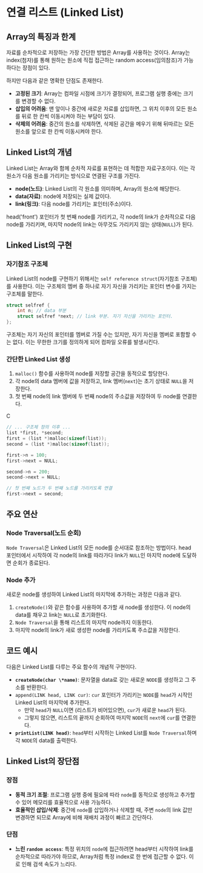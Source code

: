 # 연결 리스트 (Linked List)

## Array의 특징과 한계

자료를 순차적으로 저장하는 가장 간단한 방법은 Array를 사용하는 것이다. Array는 index(첨자)를 통해 원하는 원소에 직접 접근하는 random access(임의참조)가 가능하다는 장점이 있다.

하지만 다음과 같은 명확한 단점도 존재한다.

-   **고정된 크기**: Array는 컴파일 시점에 크기가 결정되어, 프로그램 실행 중에는 크기를 변경할 수 없다.
-   **삽입의 어려움**: 맨 앞이나 중간에 새로운 자료를 삽입하면, 그 위치 이후의 모든 원소를 뒤로 한 칸씩 이동시켜야 하는 부담이 있다.
-   **삭제의 어려움**: 중간의 원소를 삭제하면, 삭제된 공간을 메우기 위해 뒤따르는 모든 원소를 앞으로 한 칸씩 이동시켜야 한다.

## Linked List의 개념

Linked List는 Array와 함께 순차적 자료를 표현하는 데 적합한 자료구조이다. 이는 각 원소가 다음 원소를 가리키는 방식으로 연결된 구조를 가진다.

-   **node(노드)**: Linked List의 각 원소를 의미하며, Array의 원소에 해당한다.
-   **data(자료)**: node에 저장되는 실제 값이다.
-   **link(링크)**: 다음 node를 가리키는 포인터(주소)이다.

head('front') 포인터가 첫 번째 node를 가리키고, 각 node의 link가 순차적으로 다음 node를 가리키며, 마지막 node의 link는 아무것도 가리키지 않는 상태(`NULL`)가 된다.

## Linked List의 구현

### 자기참조 구조체

Linked List의 node를 구현하기 위해서는 `self reference struct`(자기참조 구조체)를 사용한다. 이는 구조체의 멤버 중 하나로 자기 자신을 가리키는 포인터 변수를 가지는 구조체를 말한다.

```c
struct selfref {
    int n; // data 부분
    struct selfref *next; // link 부분. 자기 자신을 가리키는 포인터.
};
```

구조체는 자기 자신의 포인터를 멤버로 가질 수는 있지만, 자기 자신을 멤버로 포함할 수는 없다. 이는 무한한 크기를 정의하게 되어 컴파일 오류를 발생시킨다.

### 간단한 Linked List 생성

1.  `malloc()` 함수를 사용하여 node를 저장할 공간을 동적으로 할당한다.
2.  각 node의 data 멤버에 값을 저장하고, link 멤버(`next`)는 초기 상태로 `NULL`을 저장한다.
3.  첫 번째 node의 link 멤버에 두 번째 node의 주소값을 저장하여 두 node를 연결한다.

C

```c
// ... 구조체 정의 이후 ...
list *first, *second;
first = (list *)malloc(sizeof(list));
second = (list *)malloc(sizeof(list));

first->n = 100;
first->next = NULL;

second->n = 200;
second->next = NULL;

// 첫 번째 노드가 두 번째 노드를 가리키도록 연결
first->next = second;
```

## 주요 연산

### Node Traversal(노드 순회)

`Node Traversal`은 Linked List의 모든 node를 순서대로 참조하는 방법이다. head 포인터에서 시작하여 각 node의 link를 따라가다 link가 `NULL`인 마지막 node에 도달하면 순회가 종료된다.

### Node 추가

새로운 node를 생성하여 Linked List의 마지막에 추가하는 과정은 다음과 같다.

1.  `createNode()`와 같은 함수를 사용하여 추가할 새 node를 생성한다. 이 node의 data를 채우고 link는 `NULL`로 초기화한다.
2.  `Node Traversal`을 통해 리스트의 마지막 node까지 이동한다.
3.  마지막 node의 link가 새로 생성한 node를 가리키도록 주소값을 저장한다.

## 코드 예시

다음은 Linked List를 다루는 주요 함수의 개념적 구현이다.

-   **`createNode(char \*name)`**: 문자열을 data로 갖는 새로운 `NODE`를 생성하고 그 주소를 반환한다.
-   `append(LINK head, LINK cur)`: `cur` 포인터가 가리키는 `NODE`를 `head`가 시작인 Linked List의 마지막에 추가한다.
    -   만약 `head`가 `NULL`이면 (리스트가 비어있으면), `cur`가 새로운 `head`가 된다.
    -   그렇지 않으면, 리스트의 끝까지 순회하여 마지막 `NODE`의 `next`에 `cur`를 연결한다.
-   **`printList(LINK head)`**: `head`부터 시작하는 Linked List를 `Node Traversal`하며 각 `NODE`의 data를 출력한다.

## Linked List의 장단점

### 장점

-   **동적 크기 조절**: 프로그램 실행 중에 필요에 따라 `node`를 동적으로 생성하고 추가할 수 있어 메모리를 효율적으로 사용 가능하다.
-   **효율적인 삽입/삭제**: 중간에 `node`를 삽입하거나 삭제할 때, 주변 `node`의 link 값만 변경하면 되므로 Array에 비해 재배치 과정이 빠르고 간단하다.

### 단점

-   **느린 `random access`**: 특정 위치의 `node`에 접근하려면 head부터 시작하여 link를 순차적으로 따라가야 하므로, Array처럼 특정 index로 한 번에 접근할 수 없다. 이로 인해 검색 속도가 느리다.